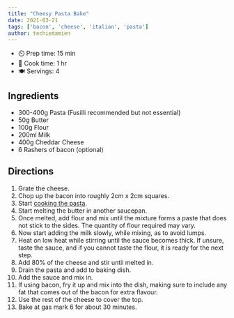```yaml
---
title: "Cheesy Pasta Bake"
date: 2021-03-21
tags: ['bacon', 'cheese', 'italian', 'pasta']
author: techiedamien
---
```


- ⏲️ Prep time: 15 min
- 🍳 Cook time: 1 hr
- 🍽️ Servings: 4

## Ingredients

- 300-400g Pasta (Fusilli recommended but not essential)
- 50g Butter
- 100g Flour
- 200ml Milk
- 400g Cheddar Cheese
- 6 Rashers of bacon (optional)

## Directions

1. Grate the cheese.
2. Chop up the bacon into roughly 2cm x 2cm squares.
3. Start [cooking the pasta](/pasta).
4. Start melting the butter in another saucepan.
5. Once melted, add flour and mix until the mixture forms a paste that does not stick to the sides. The quantity of
   flour required may vary.
6. Now start adding the milk slowly, while mixing, as to avoid lumps.
7. Heat on low heat while stirring until the sauce becomes thick. If unsure, taste the sauce, and if you cannot taste
   the flour, it is ready for the next step.
8. Add 80% of the cheese and stir until melted in.
9. Drain the pasta and add to baking dish.
10. Add the sauce and mix in.
11. If using bacon, fry it up and mix into the dish, making sure to include any fat that comes out of the bacon for
    extra flavour.
12. Use the rest of the cheese to cover the top.
13. Bake at gas mark 6 for about 30 minutes.
